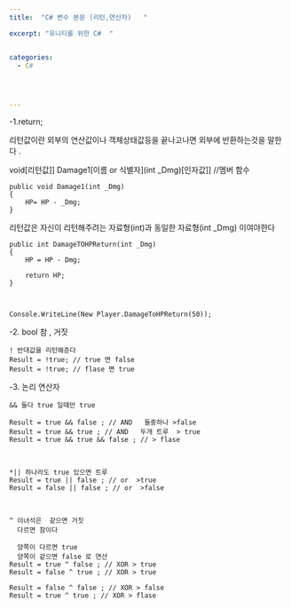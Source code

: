 ```yaml
---
title:  "C# 변수 본문 (리턴,연산자)   "

excerpt: "유니티를 위한 C#  "


categories:
  - C#




---
```


-1.return;

  리턴값이란 외부의 연산값이나 객체상태값등을 끝나고나면
  외부에 반환하는것을 말한다 .

  void[리턴값]] Damage1[이름 or 식별자](int _Dmg)[인자값]] //멤버 함수 


    public void Damage1(int _Dmg)
    { 
        HP= HP - _Dmg;
    }

   
  리턴값은 자신이 리턴해주려는 자료형(int)과 동일한 자료형(int _Dmg) 이여야한다

    public int DamageTOHPReturn(int _Dmg) 
    {
        HP = HP - Dmg;

        return HP;
    }



    Console.WriteLine(New Player.DamageToHPReturn(50));


-2. bool 참 , 거짓 

    ! 반대값을 리턴해준다 
    Result = !true; // true 면 false
    Result = !true; // flase 면 true


-3. 논리 연산자 
    
    
    && 둘다 true 일때만 true 

    Result = true && false ; // AND   둘중하나 >false
    Result = true && true ; // AND   두개 트루  > true  
    Result = true && true && false ; // > flase 



    *|| 하나라도 true 있으면 트루 
    Result = true || false ; // or  >true
    Result = false || false ; // or  >false



    ^ 이녀석은  같으면 거짓
      다르면 참이다
      
      양쪽이 다르면 true
      양쪽이 같으면 false 로 연산 
    Result = true ^ false ; // XOR > true
    Result = false ^ true ; // XOR > true

    Result = false ^ false ; // XOR > false
    Result = true ^ true ; // XOR > flase

